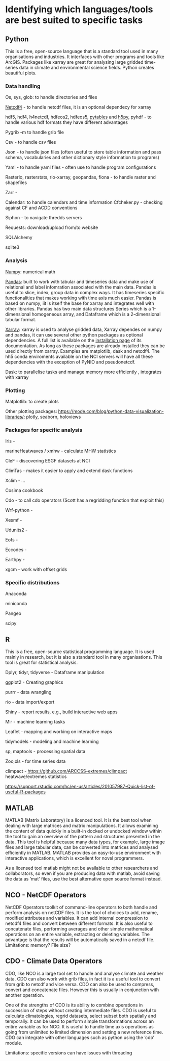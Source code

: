 # Identifying which languages/tools are best suited to specific tasks
## Python
This is a free, open-source language that is a standard tool used in many organisations and industries. It interfaces with other programs and tools like ArcGIS. Packages like xarray are great for analysing large gridded time-series data in climate and environmental science fields. Python creates beautiful plots.

### Data handling

Os, sys, glob: to handle directories and files

[Netcdf4](http://unidata.github.io/netcdf4-python/) - to handle netcdf files, it is an optional dependecy for xarray 

hdf5, hdf4, h4netcdf, hdfeos2, hdfeos5, 
[pytables](https://www.pytables.org/index.html) and [h5py](https://docs.h5py.org/en/stable/), pyhdf - to handle various hdf formats they have different advantages

Pygrib -m to handle grib file


Csv - to handle csv files

Json - to handle json files (often useful to store table information and pass schema, vocabularies and other dictionary style information to programs)

Yaml -  to handle yaml files - often use to handle program configurations

Rasterio, rasterstats, rio-xarray, geopandas, fiona - to handle raster and shapefiles

Zarr - 

Calendar: to handle calendars and time information
Cfcheker.py - checking against CF and ACDD conventions

Siphon - to navigate thredds servers

Requests: download/upload from/to website

SQLAlchemy

sqlite3


### Analysis

[Numpy](https://numpy.org/doc/stable/): numerical math 

[Pandas](https://pandas.pydata.org/docs/index.html): built to work with tabular and timeseries data and make use of relational and label infomration associated with the main data. Pandas is useful to slice, index, group data in complex ways. It has timeseries specific functionalities that makes working with time axis much easier. Pandas is based on numpy, iit is itself the base for xarray and integrates well with other libraries. Pandas has two main data structures Series which is a 1-dimensional homogeneous array, and Dataframe which is a 2-dimensional tabular format. 

[Xarray](http://xarray.pydata.org/en/stable/#): xarray is used to analyse gridded data,
Xarray dependes on numpy and pandas, it can use several other python packages as optional dependencies. A full list is available on the [installation page](http://xarray.pydata.org/en/stable/getting-started-guide/installing.html) of its documentation. As long as these packages are already installed they can be used directly from xarray. Examples are matplotlib, dask and netcdf4. The hh5 conda enviroments available on the NCI servers will have all these dependencies with the exception of PyNIO and pseudonetcdf. 

Dask: to parallelise tasks and manage memory more efficiently , integrates with xarray

### Plotting
Matplotlib: to create plots

Other plotting packages: https://mode.com/blog/python-data-visualization-libraries/: plotly, seaborn, holoviews



### Packages for specific analysis

Iris - 


marineHeatwaves / xmhw - calculate MHW statistics

CleF - discovering ESGF datasets at NCI

ClimTas - makes it easier to apply and extend dask functions

Xclim - …

Cosima cookbook

Cdo - to call cdo operators (Scott has a regridding function that exploit this)

Wrf-python -


Xesmf - 

Udunits2 -

Eofs - 

Eccodes - 

Earthpy -

xgcm - work with offset grids

### Specific distributions

Anaconda

miniconda

Pangeo

scipy


## R
This is a free, open-source statistical programming language. It is used mainly in research, but it is also a standard tool in many organisations. This tool is great for statistical analysis.

Dplyr, tidyr, tidyverse - Dataframe manipulation

ggplot2 - Creating graphics

purrr - data wrangling

rio - data import/export

Shiny - report results, e.g., build interactive web apps

Mlr - machine learning tasks

Leaflet - mapping and working on interactive maps

tidymodels - modeling and machine learning

sp, maptools - processing spatial data

Zoo,xls - for time series data

climpact - https://github.com/ARCCSS-extremes/climpact heatwave/extremes statistics

https://support.rstudio.com/hc/en-us/articles/201057987-Quick-list-of-useful-R-packages

## MATLAB
MATLAB (Matrix Laboratory) is a licenced tool. It is the best tool when dealing with large matrices and matrix manipulations. It allows examining the content of data quickly in a built-in docked or undocked window within the tool to gain an overview of the pattern and structures presented in the data. This tool is helpful because many data types, for example, large image files and large tabular data, can be converted into matrices and analysed efficiently in MATLAB. MATLAB provides an easy-to-use environment with interactive applications, which is excellent for novel programmers. 

As a licensed tool matlab might not be available to other researchers and collaborators, so even if you are producing data with matlab, avoid saving the data as ‘mat’ files, use the best alternative open source format instead.

## NCO - NetCDF Operators
NetCDF Operators toolkit of command-line operators to both handle and perform analysis on netCDF files. It is the tool of choices to add, rename, modified attributes and variables. It can add internal compression to netcdf4 files and convert between different formats. It is also useful to concatenate files, performing averages and other simple mathematical operations on an entire variable, extracting or deleting variables. The advantage is that the results will be automatically saved in a netcdf file.
Limitations: memory? File size?

## CDO - Climate Data Operators
CDO, like NCO is a large tool set to handle and analyse climate and weather data. CDO can also work with grib files, in fact it is a useful tool to convert from grib to netcdf and vice versa. CDO can also be used to compress, convert and concatenate files. However this is usually in conjunction with another operation.

One of the strengths of CDO is its ability to combine operations in succession of steps without creating intermediate files.
CDO is useful to calculate climatologies, regrid datasets, select subset both spatially and temporally. It can be used to perform simple transformations across an entire variable as for NCO. It is useful to handle time axis operations as going from unlimited to limited dimension and setting a new reference time. CDO can integrate with other languages such as python using the ‘cdo’ module.

Limitations: specific versions can have issues with threading
